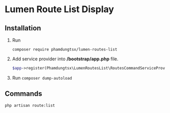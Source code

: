# Lumen Route List Display

## Installation

1. Run
    ```
    composer require phamdungtsx/lumen-routes-list
    ```

2. Add service provider into **/bootstrap/app.php** file.
    ```php
    $app->register(Phamdungtsx\LumenRoutesList\RoutesCommandServiceProvider::class);
    ```
3. Run ```composer dump-autoload```

## Commands

```
php artisan route:list
```
